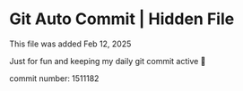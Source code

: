 # Git Auto Commit | Hidden File

This file was added Feb 12, 2025

Just for fun and keeping my daily git commit active 🤪

commit number: 1511182

